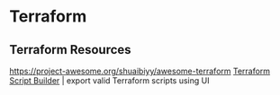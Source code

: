 # Terraform

## Terraform Resources

https://project-awesome.org/shuaibiyy/awesome-terraform
[Terraform Script Builder](https://terraparty.com) | export valid Terraform scripts using UI
